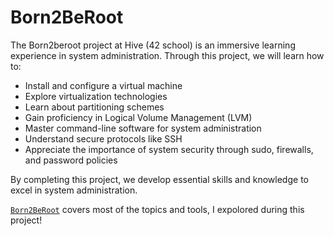 # Born2BeRoot

The Born2beroot project at Hive (42 school) is an immersive learning experience in system administration. Through this project, we will learn how to:

- Install and configure a virtual machine
- Explore virtualization technologies
- Learn about partitioning schemes
- Gain proficiency in Logical Volume Management (LVM)
- Master command-line software for system administration
- Understand secure protocols like SSH
- Appreciate the importance of system security through sudo, firewalls, and password policies

By completing this project, we develop essential skills and knowledge to excel in system administration.

[`Born2BeRoot`](Born2BeRoot.md) covers most of the topics and tools, I expolored during this project!
